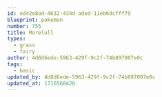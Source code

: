 ```yaml
---
id: ed42e8ad-4632-434d-aded-11eb6dcfff79
blueprint: pokemon
number: 755
title: Morelull
types:
  - grass
  - fairy
author: 4d8d6ede-5963-429f-9c2f-74b897007e0c
tags:
  - basic
updated_by: 4d8d6ede-5963-429f-9c2f-74b897007e0c
updated_at: 1716568428
---
```

